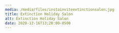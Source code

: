 ```yaml
---
media: /media/files/instainviteextinctionsalon.jpg
title: Extinction Holiday Salon
alt: Extinction Holiday Salon
date: 2020-12-16T13:28:00-0500
---
```


